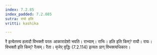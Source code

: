 ```yaml
---
index: 7.2.85
index_padded: 7.2.085
sutra: रायो हलि
vritti: kashika

---
```

रै इत्येतस्य हलादौ विभक्तौ परतः आकारादेशो भवति। राभ्याम्। राभिः। हलि इति किम्? रायौ। रायः। विभक्तौ इति किम्? रैत्वम्। रैता। मृजेर् वृद्धिः (7.2.114) इत्यतः प्राग् विभक्त्यधिकारः।